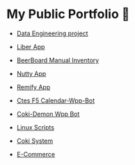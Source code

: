 # My Public Portfolio 📂

- [Data Engineering project](https://github.com/jesusandres31/data-engineering-coki)

- [Liber App](https://github.com/jesusandres31/liber-app)

- [BeerBoard Manual Inventory](https://github.com/jesusandres31/beerboard-manual-inventory)

- [Nutty App](https://github.com/jesusandres31/nutty-app)

- [Remify App](https://github.com/jesusandres31/remify-app/)

- [Ctes F5 Calendar-Wpp-Bot](https://github.com/jesusandres31/corrientes-futbol-5/)

- [Coki-Demon Wpp Bot](https://github.com/jesusandres31/coki-demon/)

- [Linux Scripts](https://github.com/jesusandres31/devops/)

- [Coki System](https://github.com/jesusandres31/C-Sharp-dotnet-WinForms-App)

- [E-Commerce](https://github.com/jesusandres31/LAMP-webstore-app-guitar-pedals)


<!---
-->
